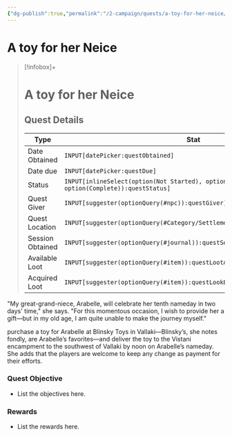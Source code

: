 ```yaml
---
{"dg-publish":true,"permalink":"/2-campaign/quests/a-toy-for-her-neice/","tags":["quest"]}
---
```



# A toy for her Neice

> [!infobox]+
> # A toy for her Neice
> ## Quest Details
> Type |  Stat |
> ---|---|
> Date Obtained | `INPUT[datePicker:questObtained]` |
> Date due | `INPUT[datePicker:questDue]` |
> Status | `INPUT[inlineSelect(option(Not Started), option(In Progress), option(Complete)):questStatus]` |
> Quest Giver | `INPUT[suggester(optionQuery(#npc)):questGiver]` |
> Quest Location | `INPUT[suggester(optionQuery(#Category/Settlement)):questLocationObtained]` |
> Session Obtained | `INPUT[suggester(optionQuery(#journal)):questSessionObtained]` |
> Available Loot | `INPUT[suggester(optionQuery(#item)):questLootAvail]` |
> Acquired Loot | `INPUT[suggester(optionQuery(#item)):questLookEarned]` |

"My great-grand-niece, Arabelle, will celebrate her tenth nameday in two days' time," she says. "For this momentous occasion, I wish to provide her a gift—but in my old age, I am quite unable to make the journey myself."

purchase a toy for Arabelle at Blinsky Toys in Vallaki—Blinsky’s, she notes fondly, are Arabelle’s favorites—and deliver the toy to the Vistani encampment to the southwest of Vallaki by noon on Arabelle’s nameday. She adds that the players are welcome to keep any change as payment for their efforts.

### Quest Objective

- List the objectives here.

### Rewards

- List the rewards here.
